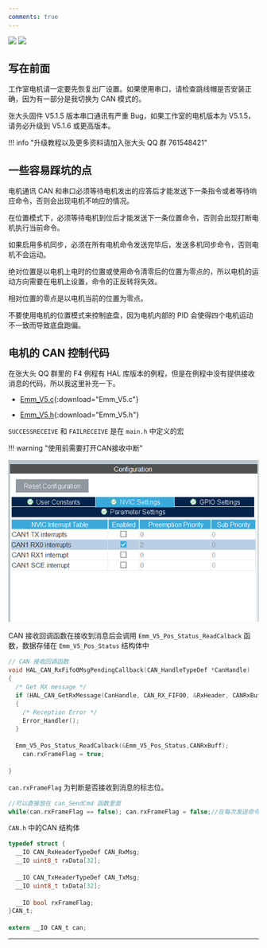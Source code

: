 ```yaml
---
comments: true
---
```


<img src = "https://img.shields.io/badge/version-1.0.0-green">  <img src = "https://img.shields.io/badge/author-Qiao-lightgrey"> 

## 写在前面

工作室电机请一定要先恢复出厂设置。如果使用串口，请检查跳线帽是否安装正确，因为有一部分是我切换为 CAN 模式的。

张大头固件 V5.1.5 版本串口通讯有严重 Bug，如果工作室的电机版本为 V5.1.5，请务必升级到 V5.1.6 或更高版本。

!!! info "升级教程以及更多资料请加入张大头 QQ 群 761548421"

## 一些容易踩坑的点

电机通讯 CAN 和串口必须等待电机发出的应答后才能发送下一条指令或者等待响应命令，否则会出现电机不响应的情况。

在位置模式下，必须等待电机到位后才能发送下一条位置命令，否则会出现打断电机执行当前命令。

如果启用多机同步，必须在所有电机命令发送完毕后，发送多机同步命令，否则电机不会运动。

绝对位置是以电机上电时的位置或使用命令清零后的位置为零点的，所以电机的运动方向需要在电机上设置，命令的正反转将失效。

相对位置的零点是以电机当前的位置为零点。

不要使用电机的位置模式来控制底盘，因为电机内部的 PID 会使得四个电机运动不一致而导致底盘跑偏。

## 电机的 CAN 控制代码

在张大头 QQ 群里的 F4 例程有 HAL 库版本的例程，但是在例程中没有提供接收消息的代码，所以我这里补充一下。

- [Emm_V5.c](%E4%BB%A3%E7%A0%81/Emm_V5.c){:download="Emm_V5.c"}

- [Emm_V5.h](%E4%BB%A3%E7%A0%81/Emm_V5.h){:download="Emm_V5.h"}

`SUCCESSRECEIVE` 和 `FAILRECEIVE` 是在 `main.h` 中定义的宏

!!! warning "使用前需要打开CAN接收中断"

![中断.png](%E5%9B%BE%E7%89%87/%E4%B8%AD%E6%96%AD.png)

CAN 接收回调函数在接收到消息后会调用 `Emm_V5_Pos_Status_ReadCalback` 函数，数据存储在 `Emm_V5_Pos_Status` 结构体中

```c
// CAN 接收回调函数
void HAL_CAN_RxFifo0MsgPendingCallback(CAN_HandleTypeDef *CanHandle)
{
  /* Get RX message */
  if (HAL_CAN_GetRxMessage(CanHandle, CAN_RX_FIFO0, &RxHeader, CANRxBuff) != HAL_OK)
  {
    /* Reception Error */
    Error_Handler();
  }

  Emm_V5_Pos_Status_ReadCalback(&Emm_V5_Pos_Status,CANRxBuff);
	can.rxFrameFlag = true;

}
```

`can.rxFrameFlag` 为判断是否接收到消息的标志位。

```c
//可以直接放在 can_SendCmd 函数里面
while(can.rxFrameFlag == false); can.rxFrameFlag = false;//在每次发送命令后等待接收消息

```

`CAN.h` 中的CAN 结构体

```c
typedef struct {
  __IO CAN_RxHeaderTypeDef CAN_RxMsg;
  __IO uint8_t rxData[32];

  __IO CAN_TxHeaderTypeDef CAN_TxMsg;
  __IO uint8_t txData[32];

  __IO bool rxFrameFlag;
}CAN_t;

extern __IO CAN_t can;
```

---
